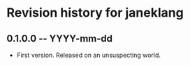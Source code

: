 # Revision history for janeklang

## 0.1.0.0 -- YYYY-mm-dd

* First version. Released on an unsuspecting world.
